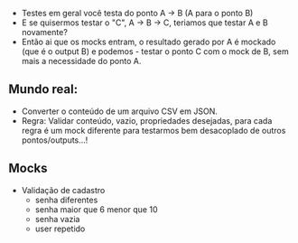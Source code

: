 - Testes em geral você testa do ponto A -> B (A para o ponto B)
- E se quisermos testar o "C", A -> B -> C, teriamos que testar A e B novamente?
- Então ai que os mocks entram, o resultado gerado por A é mockado (que é o output B) e podemos - testar o ponto C com o mock de B, sem mais a necessidade do ponto A.

## Mundo real:

- Converter o conteúdo de um arquivo CSV em JSON.
- Regra: Validar conteúdo, vazio, propriedades desejadas, para cada regra é um mock diferente para testarmos bem desacoplado de outros pontos/outputs...!

## Mocks

- Validação de cadastro
  - senha diferentes
  - senha maior que 6 menor que 10
  - senha vazia
  - user repetido
